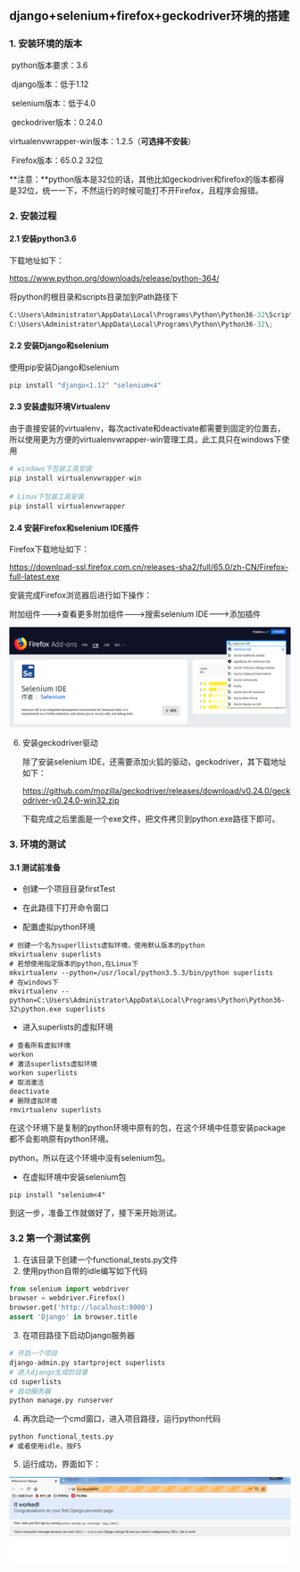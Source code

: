## django+selenium+firefox+geckodriver环境的搭建

### 1. 安装环境的版本

​	python版本要求：3.6

​	django版本：低于1.12

​	selenium版本：低于4.0

​	geckodriver版本：0.24.0	

​	virtualenvwrapper-win版本：1.2.5（**可选择不安装**）

​	Firefox版本：65.0.2 32位

**注意：**python版本是32位的话，其他比如geckodriver和firefox的版本都得是32位，统一一下，不然运行的时候可能打不开Firefox，且程序会报错。

### 2. 安装过程

#### 2.1 安装python3.6

下载地址如下：

https://www.python.org/downloads/release/python-364/

将python的根目录和scripts目录加到Path路径下

```python
C:\Users\Administrator\AppData\Local\Programs\Python\Python36-32\Scripts\;
C:\Users\Administrator\AppData\Local\Programs\Python\Python36-32\;
```

#### 2.2 安装Django和selenium 

使用pip安装Django和selenium

```python
pip install "django<1.12" "selenium<4"
```

#### 2.3 安装虚拟环境Virtualenv

由于直接安装的virtualenv，每次activate和deactivate都需要到固定的位置去，所以使用更为方便的virtualenvwrapper-win管理工具，此工具只在windows下使用

```python
# windows下包装工具安装
pip install virtualenvwrapper-win

# Linux下包装工具安装
pip install virtualenvwrapper
```

#### 2.4 安装Firefox和selenium IDE插件

Firefox下载地址如下：

https://download-ssl.firefox.com.cn/releases-sha2/full/65.0/zh-CN/Firefox-full-latest.exe

安装完成Firefox浏览器后进行如下操作：

附加组件--->查看更多附加组件--->搜索selenium IDE--->添加插件

![1552205533870](1552205533870.png)

6. 安装geckodriver驱动

   除了安装selenium IDE，还需要添加火狐的驱动，geckodriver，其下载地址如下：

   https://github.com/mozilla/geckodriver/releases/download/v0.24.0/geckodriver-v0.24.0-win32.zip

   下载完成之后里面是一个exe文件，把文件拷贝到python.exe路径下即可。

### 3. 环境的测试

#### 3.1 测试前准备

* 创建一个项目目录firstTest


* 在此路径下打开命令窗口
* 配置虚拟python环境

```shell
# 创建一个名为superllists虚拟环境，使用默认版本的python
mkvirtualenv superlists
# 若想使用指定版本的python,在Linux下
mkvirtualenv --python=/usr/local/python3.5.3/bin/python superlists
# 在windows下
mkvirtualenv --python=C:\Users\Administrator\AppData\Local\Programs\Python\Python36-32\python.exe superlists
```

* 进入superlists的虚拟环境

```shell
# 查看所有虚拟环境
workon
# 激活superlists虚拟环境
workon superlists
# 取消激活
deactivate
# 删除虚拟环境
rmvirtualenv superlists
```

在这个环境下是复制的python环境中原有的包，在这个环境中任意安装package都不会影响原有python环境。

python，所以在这个环境中没有selenium包。

* 在虚拟环境中安装selenium包

```shell
pip install "selenium<4"
```

到这一步，准备工作就做好了，接下来开始测试。

### 3.2 第一个测试案例

1. 在该目录下创建一个functional_tests.py文件
2. 使用python自带的idle编写如下代码

```python
from selenium import webdriver
browser = webdriver.Firefox()
browser.get('http://localhost:8000')
assert 'Django' in browser.title
```

3. 在项目路径下启动Django服务器

```python
# 开启一个项目
django-admin.py startproject superlists
# 进入django生成的目录
cd superlists
# 启动服务器
python manage.py runserver
```

4. 再次启动一个cmd窗口，进入项目路径，运行python代码

```shell
python functional_tests.py
# 或者使用idle，按F5
```

5. 运行成功，界面如下：

![1552208025346](1552208025346.png)



